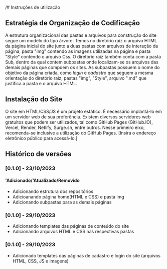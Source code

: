 /# Instruções de utilização

## Estratégia de Organização de Codificação 

A estrutura organizacional das pastas e arquivos para construção do site segue um modelo do tipo árvore. Temos no diretório raiz o arquivo HTML da página inicial do site junto a duas pastas com arquivos de interação da página, pasta "img" contendo as imagens utilizadas na página e pasta "Style" contendo o arquivo Css. O diretório raiz também conta com a pasta Sub, dentro da qual contem subpastas onde localizam-se os arquivos das demais páginas que compoem os sites. As subpastas possuem o nome do objetivo da página criada, como *login* e *cadastro* que seguem a mesma orientação do diretório raiz, pastas "img", "Style", arquivo ".md" que justifica a pasta e o arquivo HTML. 

## Instalação do Site

O site em HTML/CSS/JS é um projeto estático. É necessário implantá-lo em um servidor web de sua preferência. Existem diversos servidores web gratuitos que podem ser utilizados, tal como GitHub Pages (GitHub.IO), Vercel, Render, Netlify, Surge.sh, entre outros. Nesse primeiro eixo, recomenda-se inclusive a utilização do GitHub Pages. [Insira o endereço eletrônico público para acessá-lo.] 

## Histórico de versões

### [0.1.0] - 23/10/2023
#### 'Adicionado/'Atualizado/Removido
- Adicionando estrutura dos repositórios
- Adicioanando página home(HTML e CSS) e pasta img
- Adicionando subpastas para as demais páginas
### [0.1.0] - 29/10/2023
- Adicionando templates das páginas de conteúdo do site
- Adicionando arquivos HTML e CSS nas respectivas pastas
### [0.1.0] - 29/10/2023
- Adicionado templates das páginas de cadastro e login do site (arquivos HTML, CSS, JS e imagens)
  
